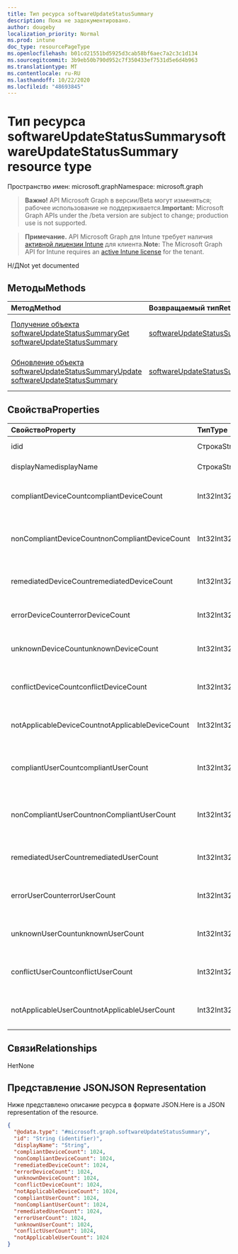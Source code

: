 ```yaml
---
title: Тип ресурса softwareUpdateStatusSummary
description: Пока не задокументировано.
author: dougeby
localization_priority: Normal
ms.prod: intune
doc_type: resourcePageType
ms.openlocfilehash: b01cd21551bd5925d3cab58bf6aec7a2c3c1d134
ms.sourcegitcommit: 3b9eb50b790d952c7f350433ef7531d5e6d4b963
ms.translationtype: MT
ms.contentlocale: ru-RU
ms.lasthandoff: 10/22/2020
ms.locfileid: "48693845"
---
```

# <a name="softwareupdatestatussummary-resource-type"></a><span data-ttu-id="7542b-103">Тип ресурса softwareUpdateStatusSummary</span><span class="sxs-lookup"><span data-stu-id="7542b-103">softwareUpdateStatusSummary resource type</span></span>

<span data-ttu-id="7542b-104">Пространство имен: microsoft.graph</span><span class="sxs-lookup"><span data-stu-id="7542b-104">Namespace: microsoft.graph</span></span>

> <span data-ttu-id="7542b-105">**Важно!** API Microsoft Graph в версии/Beta могут изменяться; рабочее использование не поддерживается.</span><span class="sxs-lookup"><span data-stu-id="7542b-105">**Important:** Microsoft Graph APIs under the /beta version are subject to change; production use is not supported.</span></span>

> <span data-ttu-id="7542b-106">**Примечание.** API Microsoft Graph для Intune требует наличия [активной лицензии Intune](https://go.microsoft.com/fwlink/?linkid=839381) для клиента.</span><span class="sxs-lookup"><span data-stu-id="7542b-106">**Note:** The Microsoft Graph API for Intune requires an [active Intune license](https://go.microsoft.com/fwlink/?linkid=839381) for the tenant.</span></span>

<span data-ttu-id="7542b-107">Н/Д</span><span class="sxs-lookup"><span data-stu-id="7542b-107">Not yet documented</span></span>

## <a name="methods"></a><span data-ttu-id="7542b-108">Методы</span><span class="sxs-lookup"><span data-stu-id="7542b-108">Methods</span></span>
|<span data-ttu-id="7542b-109">Метод</span><span class="sxs-lookup"><span data-stu-id="7542b-109">Method</span></span>|<span data-ttu-id="7542b-110">Возвращаемый тип</span><span class="sxs-lookup"><span data-stu-id="7542b-110">Return Type</span></span>|<span data-ttu-id="7542b-111">Описание</span><span class="sxs-lookup"><span data-stu-id="7542b-111">Description</span></span>|
|:---|:---|:---|
|[<span data-ttu-id="7542b-112">Получение объекта softwareUpdateStatusSummary</span><span class="sxs-lookup"><span data-stu-id="7542b-112">Get softwareUpdateStatusSummary</span></span>](../api/intune-deviceconfig-softwareupdatestatussummary-get.md)|[<span data-ttu-id="7542b-113">softwareUpdateStatusSummary</span><span class="sxs-lookup"><span data-stu-id="7542b-113">softwareUpdateStatusSummary</span></span>](../resources/intune-deviceconfig-softwareupdatestatussummary.md)|<span data-ttu-id="7542b-114">Чтение свойств и связей объекта [softwareUpdateStatusSummary](../resources/intune-deviceconfig-softwareupdatestatussummary.md).</span><span class="sxs-lookup"><span data-stu-id="7542b-114">Read properties and relationships of the [softwareUpdateStatusSummary](../resources/intune-deviceconfig-softwareupdatestatussummary.md) object.</span></span>|
|[<span data-ttu-id="7542b-115">Обновление объекта softwareUpdateStatusSummary</span><span class="sxs-lookup"><span data-stu-id="7542b-115">Update softwareUpdateStatusSummary</span></span>](../api/intune-deviceconfig-softwareupdatestatussummary-update.md)|[<span data-ttu-id="7542b-116">softwareUpdateStatusSummary</span><span class="sxs-lookup"><span data-stu-id="7542b-116">softwareUpdateStatusSummary</span></span>](../resources/intune-deviceconfig-softwareupdatestatussummary.md)|<span data-ttu-id="7542b-117">Обновление свойств объекта [softwareUpdateStatusSummary](../resources/intune-deviceconfig-softwareupdatestatussummary.md).</span><span class="sxs-lookup"><span data-stu-id="7542b-117">Update the properties of a [softwareUpdateStatusSummary](../resources/intune-deviceconfig-softwareupdatestatussummary.md) object.</span></span>|

## <a name="properties"></a><span data-ttu-id="7542b-118">Свойства</span><span class="sxs-lookup"><span data-stu-id="7542b-118">Properties</span></span>
|<span data-ttu-id="7542b-119">Свойство</span><span class="sxs-lookup"><span data-stu-id="7542b-119">Property</span></span>|<span data-ttu-id="7542b-120">Тип</span><span class="sxs-lookup"><span data-stu-id="7542b-120">Type</span></span>|<span data-ttu-id="7542b-121">Описание</span><span class="sxs-lookup"><span data-stu-id="7542b-121">Description</span></span>|
|:---|:---|:---|
|<span data-ttu-id="7542b-122">id</span><span class="sxs-lookup"><span data-stu-id="7542b-122">id</span></span>|<span data-ttu-id="7542b-123">Строка</span><span class="sxs-lookup"><span data-stu-id="7542b-123">String</span></span>|<span data-ttu-id="7542b-124">Ключ объекта.</span><span class="sxs-lookup"><span data-stu-id="7542b-124">Key of the entity.</span></span>|
|<span data-ttu-id="7542b-125">displayName</span><span class="sxs-lookup"><span data-stu-id="7542b-125">displayName</span></span>|<span data-ttu-id="7542b-126">Строка</span><span class="sxs-lookup"><span data-stu-id="7542b-126">String</span></span>|<span data-ttu-id="7542b-127">Имя политики.</span><span class="sxs-lookup"><span data-stu-id="7542b-127">The name of the policy.</span></span>|
|<span data-ttu-id="7542b-128">compliantDeviceCount</span><span class="sxs-lookup"><span data-stu-id="7542b-128">compliantDeviceCount</span></span>|<span data-ttu-id="7542b-129">Int32</span><span class="sxs-lookup"><span data-stu-id="7542b-129">Int32</span></span>|<span data-ttu-id="7542b-130">Количество устройств, соответствующих требованиям.</span><span class="sxs-lookup"><span data-stu-id="7542b-130">Number of compliant devices.</span></span>|
|<span data-ttu-id="7542b-131">nonCompliantDeviceCount</span><span class="sxs-lookup"><span data-stu-id="7542b-131">nonCompliantDeviceCount</span></span>|<span data-ttu-id="7542b-132">Int32</span><span class="sxs-lookup"><span data-stu-id="7542b-132">Int32</span></span>|<span data-ttu-id="7542b-133">Количество устройств, не соответствующих требованиям.</span><span class="sxs-lookup"><span data-stu-id="7542b-133">Number of non compliant devices.</span></span>|
|<span data-ttu-id="7542b-134">remediatedDeviceCount</span><span class="sxs-lookup"><span data-stu-id="7542b-134">remediatedDeviceCount</span></span>|<span data-ttu-id="7542b-135">Int32</span><span class="sxs-lookup"><span data-stu-id="7542b-135">Int32</span></span>|<span data-ttu-id="7542b-136">Количество исправленных устройств.</span><span class="sxs-lookup"><span data-stu-id="7542b-136">Number of remediated devices.</span></span>|
|<span data-ttu-id="7542b-137">errorDeviceCount</span><span class="sxs-lookup"><span data-stu-id="7542b-137">errorDeviceCount</span></span>|<span data-ttu-id="7542b-138">Int32</span><span class="sxs-lookup"><span data-stu-id="7542b-138">Int32</span></span>|<span data-ttu-id="7542b-139">Количество устройств с ошибками.</span><span class="sxs-lookup"><span data-stu-id="7542b-139">Number of devices had error.</span></span>|
|<span data-ttu-id="7542b-140">unknownDeviceCount</span><span class="sxs-lookup"><span data-stu-id="7542b-140">unknownDeviceCount</span></span>|<span data-ttu-id="7542b-141">Int32</span><span class="sxs-lookup"><span data-stu-id="7542b-141">Int32</span></span>|<span data-ttu-id="7542b-142">Количество неизвестных устройств</span><span class="sxs-lookup"><span data-stu-id="7542b-142">Number of unknown devices.</span></span>|
|<span data-ttu-id="7542b-143">conflictDeviceCount</span><span class="sxs-lookup"><span data-stu-id="7542b-143">conflictDeviceCount</span></span>|<span data-ttu-id="7542b-144">Int32</span><span class="sxs-lookup"><span data-stu-id="7542b-144">Int32</span></span>|<span data-ttu-id="7542b-145">Количество конфликтующих устройств.</span><span class="sxs-lookup"><span data-stu-id="7542b-145">Number of conflict devices.</span></span>|
|<span data-ttu-id="7542b-146">notApplicableDeviceCount</span><span class="sxs-lookup"><span data-stu-id="7542b-146">notApplicableDeviceCount</span></span>|<span data-ttu-id="7542b-147">Int32</span><span class="sxs-lookup"><span data-stu-id="7542b-147">Int32</span></span>|<span data-ttu-id="7542b-148">Количество неприменимых устройств.</span><span class="sxs-lookup"><span data-stu-id="7542b-148">Number of not applicable devices.</span></span>|
|<span data-ttu-id="7542b-149">compliantUserCount</span><span class="sxs-lookup"><span data-stu-id="7542b-149">compliantUserCount</span></span>|<span data-ttu-id="7542b-150">Int32</span><span class="sxs-lookup"><span data-stu-id="7542b-150">Int32</span></span>|<span data-ttu-id="7542b-151">Количество пользователей, соответствующих требованиям.</span><span class="sxs-lookup"><span data-stu-id="7542b-151">Number of compliant users.</span></span>|
|<span data-ttu-id="7542b-152">nonCompliantUserCount</span><span class="sxs-lookup"><span data-stu-id="7542b-152">nonCompliantUserCount</span></span>|<span data-ttu-id="7542b-153">Int32</span><span class="sxs-lookup"><span data-stu-id="7542b-153">Int32</span></span>|<span data-ttu-id="7542b-154">Количество пользователей, не соответствующих требованиям.</span><span class="sxs-lookup"><span data-stu-id="7542b-154">Number of non compliant users.</span></span>|
|<span data-ttu-id="7542b-155">remediatedUserCount</span><span class="sxs-lookup"><span data-stu-id="7542b-155">remediatedUserCount</span></span>|<span data-ttu-id="7542b-156">Int32</span><span class="sxs-lookup"><span data-stu-id="7542b-156">Int32</span></span>|<span data-ttu-id="7542b-157">Количество исправленных пользователей.</span><span class="sxs-lookup"><span data-stu-id="7542b-157">Number of remediated users.</span></span>|
|<span data-ttu-id="7542b-158">errorUserCount</span><span class="sxs-lookup"><span data-stu-id="7542b-158">errorUserCount</span></span>|<span data-ttu-id="7542b-159">Int32</span><span class="sxs-lookup"><span data-stu-id="7542b-159">Int32</span></span>|<span data-ttu-id="7542b-160">Количество пользователей с ошибками.</span><span class="sxs-lookup"><span data-stu-id="7542b-160">Number of users had error.</span></span>|
|<span data-ttu-id="7542b-161">unknownUserCount</span><span class="sxs-lookup"><span data-stu-id="7542b-161">unknownUserCount</span></span>|<span data-ttu-id="7542b-162">Int32</span><span class="sxs-lookup"><span data-stu-id="7542b-162">Int32</span></span>|<span data-ttu-id="7542b-163">Количество неизвестных пользователей.</span><span class="sxs-lookup"><span data-stu-id="7542b-163">Number of unknown users.</span></span>|
|<span data-ttu-id="7542b-164">conflictUserCount</span><span class="sxs-lookup"><span data-stu-id="7542b-164">conflictUserCount</span></span>|<span data-ttu-id="7542b-165">Int32</span><span class="sxs-lookup"><span data-stu-id="7542b-165">Int32</span></span>|<span data-ttu-id="7542b-166">Количество конфликтующих пользователей.</span><span class="sxs-lookup"><span data-stu-id="7542b-166">Number of conflict users.</span></span>|
|<span data-ttu-id="7542b-167">notApplicableUserCount</span><span class="sxs-lookup"><span data-stu-id="7542b-167">notApplicableUserCount</span></span>|<span data-ttu-id="7542b-168">Int32</span><span class="sxs-lookup"><span data-stu-id="7542b-168">Int32</span></span>|<span data-ttu-id="7542b-169">Количество неприменимых пользователей.</span><span class="sxs-lookup"><span data-stu-id="7542b-169">Number of not applicable users.</span></span>|

## <a name="relationships"></a><span data-ttu-id="7542b-170">Связи</span><span class="sxs-lookup"><span data-stu-id="7542b-170">Relationships</span></span>
<span data-ttu-id="7542b-171">Нет</span><span class="sxs-lookup"><span data-stu-id="7542b-171">None</span></span>

## <a name="json-representation"></a><span data-ttu-id="7542b-172">Представление JSON</span><span class="sxs-lookup"><span data-stu-id="7542b-172">JSON Representation</span></span>
<span data-ttu-id="7542b-173">Ниже представлено описание ресурса в формате JSON.</span><span class="sxs-lookup"><span data-stu-id="7542b-173">Here is a JSON representation of the resource.</span></span>
<!-- {
  "blockType": "resource",
  "keyProperty": "id",
  "@odata.type": "microsoft.graph.softwareUpdateStatusSummary"
}
-->
``` json
{
  "@odata.type": "#microsoft.graph.softwareUpdateStatusSummary",
  "id": "String (identifier)",
  "displayName": "String",
  "compliantDeviceCount": 1024,
  "nonCompliantDeviceCount": 1024,
  "remediatedDeviceCount": 1024,
  "errorDeviceCount": 1024,
  "unknownDeviceCount": 1024,
  "conflictDeviceCount": 1024,
  "notApplicableDeviceCount": 1024,
  "compliantUserCount": 1024,
  "nonCompliantUserCount": 1024,
  "remediatedUserCount": 1024,
  "errorUserCount": 1024,
  "unknownUserCount": 1024,
  "conflictUserCount": 1024,
  "notApplicableUserCount": 1024
}
```





